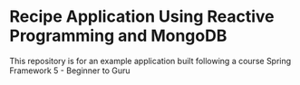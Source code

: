 

Recipe Application Using Reactive Programming and MongoDB
===

This repository is for an example application built following a course Spring Framework 5 - Beginner to Guru

